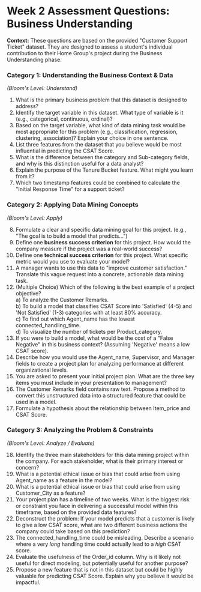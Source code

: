 # **Week 2 Assessment Questions: Business Understanding**

**Context:** These questions are based on the provided "Customer Support Ticket" dataset. They are designed to assess a student's individual contribution to their Home Group's project during the Business Understanding phase.

### **Category 1: Understanding the Business Context & Data**

*(Bloom's Level: Understand)*

1. What is the primary business problem that this dataset is designed to address?  
2. Identify the target variable in this dataset. What type of variable is it (e.g., categorical, continuous, ordinal)?  
3. Based on the target variable, what kind of data mining task would be most appropriate for this problem (e.g., classification, regression, clustering, association)? Explain your choice in one sentence.  
4. List three features from the dataset that you believe would be most influential in predicting the CSAT Score.  
5. What is the difference between the category and Sub-category fields, and why is this distinction useful for a data analyst?  
6. Explain the purpose of the Tenure Bucket feature. What might you learn from it?  
7. Which two timestamp features could be combined to calculate the "Initial Response Time" for a support ticket?

### **Category 2: Applying Data Mining Concepts**

*(Bloom's Level: Apply)*

8. Formulate a clear and specific data mining goal for this project. (e.g., "The goal is to build a model that predicts...")  
9. Define one **business success criterion** for this project. How would the company measure if the project was a real-world success?  
10. Define one **technical success criterion** for this project. What specific metric would you use to evaluate your model?  
11. A manager wants to use this data to "improve customer satisfaction." Translate this vague request into a concrete, actionable data mining task.  
12. (Multiple Choice) Which of the following is the best example of a project objective?  
    a) To analyze the Customer Remarks.  
    b) To build a model that classifies CSAT Score into 'Satisfied' (4-5) and 'Not Satisfied' (1-3) categories with at least 80% accuracy.  
    c) To find out which Agent\_name has the lowest connected\_handling\_time.  
    d) To visualize the number of tickets per Product\_category.  
13. If you were to build a model, what would be the cost of a "False Negative" in this business context? (Assuming 'Negative' means a low CSAT score).  
14. Describe how you would use the Agent\_name, Supervisor, and Manager fields to create a project plan for analyzing performance at different organizational levels.  
15. You are asked to present your initial project plan. What are the three key items you must include in your presentation to management?  
16. The Customer Remarks field contains raw text. Propose a method to convert this unstructured data into a structured feature that could be used in a model.  
17. Formulate a hypothesis about the relationship between Item\_price and CSAT Score.

### **Category 3: Analyzing the Problem & Constraints**

*(Bloom's Level: Analyze / Evaluate)*

18. Identify the three main stakeholders for this data mining project within the company. For each stakeholder, what is their primary interest or concern?  
19. What is a potential ethical issue or bias that could arise from using Agent\_name as a feature in the model?  
20. What is a potential ethical issue or bias that could arise from using Customer\_City as a feature?  
21. Your project plan has a timeline of two weeks. What is the biggest risk or constraint you face in delivering a successful model within this timeframe, based on the provided data features?  
22. Deconstruct the problem: If your model predicts that a customer is likely to give a low CSAT score, what are two different business actions the company could take based on this prediction?  
23. The connected\_handling\_time could be misleading. Describe a scenario where a very *long* handling time could actually lead to a *high* CSAT score.  
24. Evaluate the usefulness of the Order\_id column. Why is it likely not useful for direct modeling, but potentially useful for another purpose?  
25. Propose a new feature that is not in this dataset but could be highly valuable for predicting CSAT Score. Explain why you believe it would be impactful.